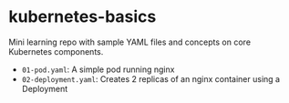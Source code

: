 # kubernetes-basics
Mini learning repo with sample YAML files and concepts on core Kubernetes components.

- `01-pod.yaml`: A simple pod running nginx
- `02-deployment.yaml`: Creates 2 replicas of an nginx container using a Deployment